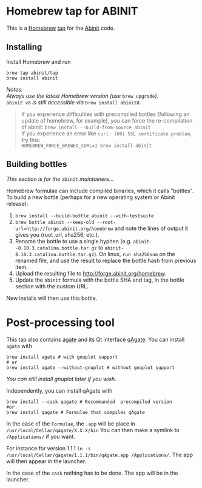 # Homebrew tap for ABINIT

This is a [Homebrew](https://brew.sh/) [tap](https://docs.brew.sh/Taps) for the [Abinit](https://www.abinit.org) code.

## Installing

Install Homebrew and run

```
brew tap abinit/tap
brew install abinit
```

*Notes:*  
*Always use the latest Homebrew version (use* `brew upgrade`*).*  
`abinit v8` *is still accessible via* `brew install abinit8`*.*

> If you experience difficulties with precompiled bottles (following an update of homebrew, for example), you can force the re-compilation of abinit:
> ```brew install --build-from-source abinit```  
> If you experience an error like `curl: (60) SSL certificate problem`, try this:  
> ```HOMEBREW_FORCE_BREWED_CURL=1 brew install abinit```  

## Building bottles
*This section is for the* `abinit` *maintainers...*

Homebrew formulae can include compiled binaries, which it calls "bottles". To build a new bottle (perhaps for a new operating system or Abinit release):

1. `brew install --build-bottle abinit --with-testsuite`
1. `brew bottle abinit --keep-old --root-url=http://forge.abinit.org/homebrew` and note the lines of output it gives you (root_url, sha256, etc.).
1. Rename the bottle to use a single hyphen (e.g. `abinit--8.10.3.catalina.bottle.tar.gz` to  `abinit-8.10.3.catalina.bottle.tar.gz`). On linux, `run sha256sum` on the renamed file, and use the result to replace the bottle hash from previous item.
1. Upload the resulting file to http://forge.abinit.org/homebrew.
1. Update the `abinit` formula with the bottle SHA and tag, in the bottle section with the custom URL.

New installs will then use this bottle.

# Post-processing tool

This tap also contains [agate](https://github.com/piti-diablotin/agate) and its Qt interface [qAgate](https://github.com/piti-diablotin/qAgate).
You can install `agate` with

```
brew install agate # with gnuplot support
# or
brew install agate --without-gnuplot # without gnuplot support
```

*You can still install gnuplot later if you wish.*

Independently, you can install qAgate with
```
brew install --cask qagate # Recommanded  precompiled version
#or
brew install qagate # Formulae that compiles qAgate
```

In the case of the `Formulae`, the `.app` will be place in `/usr/local/Cellar/qagate/X.X.X/bin`
You can then make a symlink to `/Applications/` if you want.

For instance for version 1.1.1 `ln -s /usr/local/Cellar/qagate/1.1.1/bin/qAgate.app /Applications/`.
The app will then appear in the launcher.

In the case of the `cask` nothing has to be done. The app will be in the launcher.
